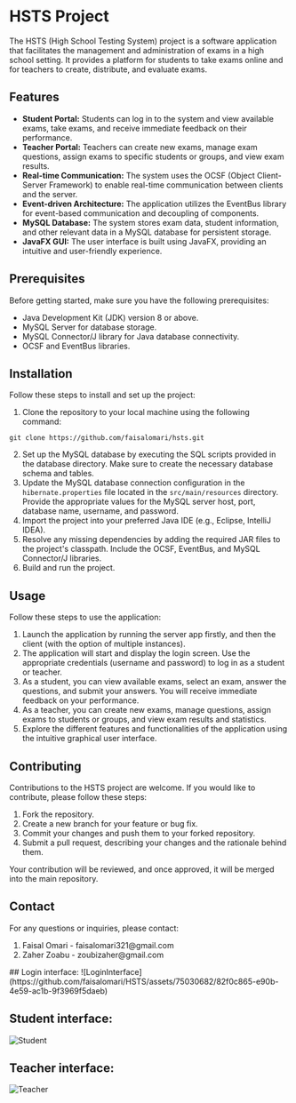<h1>HSTS Project</h1>

<p>The HSTS (High School Testing System) project is a software application that facilitates the management and administration of exams in a high school setting. It provides a platform for students to take exams online and for teachers to create, distribute, and evaluate exams.</p>

<h2>Features</h2>

<ul>
  <li><strong>Student Portal:</strong> Students can log in to the system and view available exams, take exams, and receive immediate feedback on their performance.</li>
  <li><strong>Teacher Portal:</strong> Teachers can create new exams, manage exam questions, assign exams to specific students or groups, and view exam results.</li>
  <li><strong>Real-time Communication:</strong> The system uses the OCSF (Object Client-Server Framework) to enable real-time communication between clients and the server.</li>
  <li><strong>Event-driven Architecture:</strong> The application utilizes the EventBus library for event-based communication and decoupling of components.</li>
  <li><strong>MySQL Database:</strong> The system stores exam data, student information, and other relevant data in a MySQL database for persistent storage.</li>
  <li><strong>JavaFX GUI:</strong> The user interface is built using JavaFX, providing an intuitive and user-friendly experience.</li>
</ul>

<h2>Prerequisites</h2>

<p>Before getting started, make sure you have the following prerequisites:</p>

<ul>
  <li>Java Development Kit (JDK) version 8 or above.</li>
  <li>MySQL Server for database storage.</li>
  <li>MySQL Connector/J library for Java database connectivity.</li>
  <li>OCSF and EventBus libraries.</li>
</ul>

<h2>Installation</h2>

<p>Follow these steps to install and set up the project:</p>

<ol>
  <li>Clone the repository to your local machine using the following command:</li>
</ol>

<pre><code>git clone https://github.com/faisalomari/hsts.git</code></pre>

<ol start="2">
  <li>Set up the MySQL database by executing the SQL scripts provided in the database directory. Make sure to create the necessary database schema and tables.</li>
  <li>Update the MySQL database connection configuration in the <code>hibernate.properties</code> file located in the <code>src/main/resources</code> directory. Provide the appropriate values for the MySQL server host, port, database name, username, and password.</li>
  <li>Import the project into your preferred Java IDE (e.g., Eclipse, IntelliJ IDEA).</li>
  <li>Resolve any missing dependencies by adding the required JAR files to the project's classpath. Include the OCSF, EventBus, and MySQL Connector/J libraries.</li>
  <li>Build and run the project.</li>
</ol>

<h2>Usage</h2>

<p>Follow these steps to use the application:</p>

<ol>
  <li>Launch the application by running the server app firstly, and then the client (with the option of multiple instances).</li>
  <li>The application will start and display the login screen. Use the appropriate credentials (username and password) to log in as a student or teacher.</li>
  <li>As a student, you can view available exams, select an exam, answer the questions, and submit your answers. You will receive immediate feedback on your performance.</li>
  <li>As a teacher, you can create new exams, manage questions, assign exams to students or groups, and view exam results and statistics.</li>
  <li>Explore the different features and functionalities of the application using the intuitive graphical user interface.</li>
</ol>

<h2>Contributing</h2>

<p>Contributions to the HSTS project are welcome. If you would like to contribute, please follow these steps:</p>

<ol>
  <li>Fork the repository.</li>
  <li>Create a new branch for your feature or bug fix.</li>
  <li>Commit your changes and push them to your forked repository.</li>
  <li>Submit a pull request, describing your changes and the rationale behind them.</li>
</ol>

<p>Your contribution will be reviewed, and once approved, it will be merged into the main repository.</p>

<h2>Contact</h2>

<p>For any questions or inquiries, please contact:</p>

<ol>
  <li>Faisal Omari - faisalomari321@gmail.com</li>
  <li>Zaher Zoabu - zoubizaher@gmail.com</li>
</ol>
## Login interface:
![LoginInterface](https://github.com/faisalomari/HSTS/assets/75030682/82f0c865-e90b-4e59-ac1b-9f3969f5daeb)

## Student interface:
![Student](https://github.com/faisalomari/HSTS/assets/75030682/b22782c8-c635-489a-ad3b-4c28697eeb6b)

## Teacher interface:
![Teacher](https://github.com/faisalomari/HSTS/assets/75030682/4842655f-8d1d-4baf-bc91-03fad98309a2)

